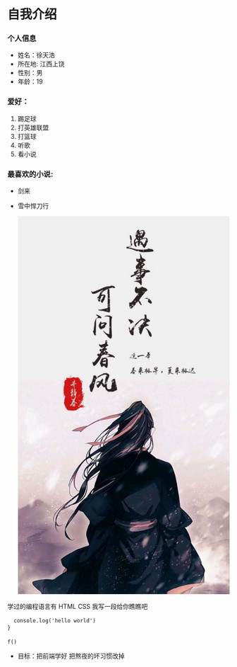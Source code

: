 # 自我介绍
### 个人信息
* 姓名：徐天浩
* 所在地: 江西上饶
* 性别：男
* 年龄：19

### 爱好：
1. 踢足球
2. 打英雄联盟
3. 打篮球
4. 听歌
5. 看小说

### 最喜欢的小说:
* 剑来
* 雪中悍刀行


                          
  ![一张图片](1.jpg)
  
学过的编程语言有 HTML CSS 我写一段给你瞧瞧吧
``` function f(){
  console.log('hello world')
}

f()  
```
* 目标：把前端学好 把熬夜的坏习惯改掉

